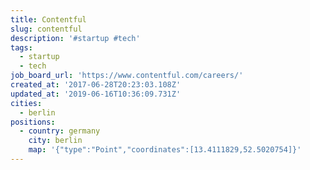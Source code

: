 ```yaml
---
title: Contentful
slug: contentful
description: '#startup #tech'
tags:
  - startup
  - tech
job_board_url: 'https://www.contentful.com/careers/'
created_at: '2017-06-28T20:23:03.108Z'
updated_at: '2019-06-16T10:36:09.731Z'
cities:
  - berlin
positions:
  - country: germany
    city: berlin
    map: '{"type":"Point","coordinates":[13.4111829,52.5020754]}'
---
```


